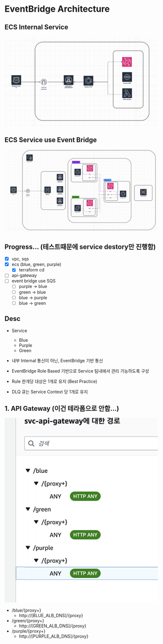 # EventBridge Architecture

## ECS Internal Service

![eda-1](./public/3.png)

## ECS Service use Event Bridge

![eda](./public/1.png)

## Progress... (테스트때문에 service destory만 진행함)

- [x] vpc, sqs
- [x] ecs (blue, green, purple)
    - [x] terraform cd
- [ ] api-gateway
- [ ] event bridge use SQS
    - [ ] purple -> blue
    - [ ] green -> blue
    - [ ] blue -> purple
    - [ ] blue -> green

## Desc

- Service
    - Blue
    - Purple
    - Green

- 내부 Internal 통신이 아닌, EventBridge 기반 통신
- EventBridge Role Based 기반으로 Service 팀내에서 관리 가능하도록 구성
- Rule 한개당 대상은 1개로 유지 (Best Practice)
- DLQ 큐는 Service Context 당 1개로 유지

## 1. API Gateway (이건 테라폼으로 안함...)

![2](./public/2.png)

- /blue/{proxy+}
    - http://[BLUE_ALB_DNS]/{proxy}
- /green/{proxy+}
    - http://[GREEN_ALB_DNS]/{proxy}
- /purple/{proxy+}
    - http://[PURPLE_ALB_DNS]/{proxy}